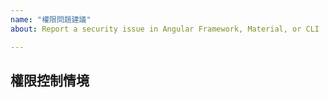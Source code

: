```yaml
---
name: "權限問題建議"
about: Report a security issue in Angular Framework, Material, or CLI

---
```


<!--
您好！😄
為了加快處理速度，請在建立新的回報前搜尋既有的回報（處理中及已解決）。既有的回報通常包含處理方法以及解決進度的資訊。
-->

## 權限控制情境
<!-- ✍️ 若您認為系統在權限管理上需要支援特定情境，請在此說明 --> 